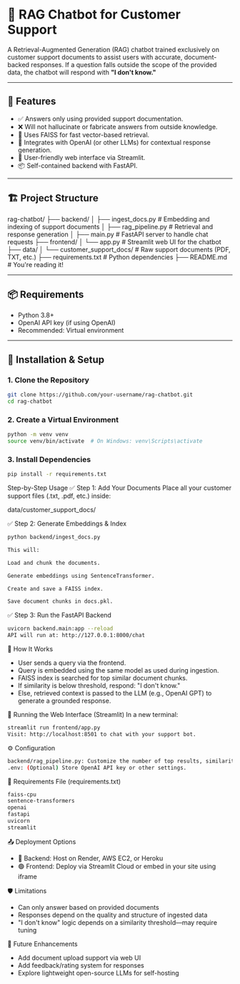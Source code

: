 # 🧠 RAG Chatbot for Customer Support

A Retrieval-Augmented Generation (RAG) chatbot trained exclusively on customer support documents to assist users with accurate, document-backed responses. If a question falls outside the scope of the provided data, the chatbot will respond with **"I don't know."**

---

## 🚀 Features

- ✅ Answers only using provided support documentation.
- ❌ Will not hallucinate or fabricate answers from outside knowledge.
- 📁 Uses FAISS for fast vector-based retrieval.
- 🤖 Integrates with OpenAI (or other LLMs) for contextual response generation.
- 💬 User-friendly web interface via Streamlit.
- 📦 Self-contained backend with FastAPI.

---

## 🏗️ Project Structure

rag-chatbot/
├── backend/
│ ├── ingest_docs.py # Embedding and indexing of support documents
│ ├── rag_pipeline.py # Retrieval and response generation
│ ├── main.py # FastAPI server to handle chat requests
├── frontend/
│ └── app.py # Streamlit web UI for the chatbot
├── data/
│ └── customer_support_docs/ # Raw support documents (PDF, TXT, etc.)
├── requirements.txt # Python dependencies
├── README.md # You're reading it!



---

## 📦 Requirements

- Python 3.8+
- OpenAI API key (if using OpenAI)
- Recommended: Virtual environment

---

## 🔧 Installation & Setup

### 1. Clone the Repository


```bash
git clone https://github.com/your-username/rag-chatbot.git
cd rag-chatbot

```
### 2. Create a Virtual Environment

```bash
python -m venv venv
source venv/bin/activate  # On Windows: venv\Scripts\activate

```
### 3. Install Dependencies
```bash
pip install -r requirements.txt

```

Step-by-Step Usage
✅ Step 1: Add Your Documents
Place all your customer support files (.txt, .pdf, etc.) inside:

data/customer_support_docs/

✅ Step 2: Generate Embeddings & Index
```bash
python backend/ingest_docs.py

This will:

Load and chunk the documents.

Generate embeddings using SentenceTransformer.

Create and save a FAISS index.

Save document chunks in docs.pkl.


```

✅ Step 3: Run the FastAPI Backend
```bash
uvicorn backend.main:app --reload
API will run at: http://127.0.0.1:8000/chat
```


🧠 How It Works
- User sends a query via the frontend.
- Query is embedded using the same model as used during ingestion.
- FAISS index is searched for top similar document chunks.
- If similarity is below threshold, respond: "I don't know."
- Else, retrieved context is passed to the LLM (e.g., OpenAI GPT) to generate a grounded response.


💬 Running the Web Interface (Streamlit)
In a new terminal:

```bash
streamlit run frontend/app.py
Visit: http://localhost:8501 to chat with your support bot.

```

⚙️ Configuration

```bash
backend/rag_pipeline.py: Customize the number of top results, similarity threshold, and model used.
.env: (Optional) Store OpenAI API key or other settings.

```


📁 Requirements File (requirements.txt)
```bash
faiss-cpu
sentence-transformers
openai
fastapi
uvicorn
streamlit

```


📤 Deployment Options
- 🔵 Backend: Host on Render, AWS EC2, or Heroku
- 🟢 Frontend: Deploy via Streamlit Cloud or embed in your site using iframe


🛡️ Limitations
- Can only answer based on provided documents
- Responses depend on the quality and structure of ingested data
- "I don't know" logic depends on a similarity threshold—may require tuning


🧠 Future Enhancements
- Add document upload support via web UI
- Add feedback/rating system for responses
- Explore lightweight open-source LLMs for self-hosting


